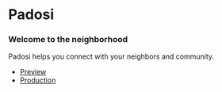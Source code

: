 # Padosi

### Welcome to the neighborhood

Padosi helps you connect with your neighbors and community.

- [Preview](https://padosi-frontend-rb0ki8ckg-zetapadosi.vercel.app/)
- [Production](http://padosi-frontend.vercel.app/)
